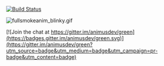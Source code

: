 [![Build Status](https://travis-ci.org/animusdev/green.svg?branch=master)](https://travis-ci.org/animusdev/green)

![fullsmokeanim_blinky.gif](https://bitbucket.org/repo/oKnpXL/images/69441776-fullsmokeanim_blinky.gif)


[![Join the chat at https://gitter.im/animusdev/green](https://badges.gitter.im/animusdev/green.svg)](https://gitter.im/animusdev/green?utm_source=badge&utm_medium=badge&utm_campaign=pr-badge&utm_content=badge)